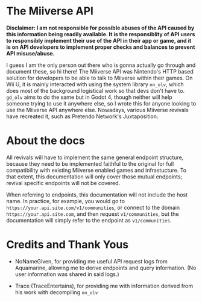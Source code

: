 # The Miiverse API

**Disclaimer: I am not responsible for possible abuses of the API caused by this information being readily available. It is the responsiblity of API users to responsibly implement their use of the API in their app or game, and it is on API developers to implement proper checks and balances to prevent API misuse/abuse.**

I guess I am the only person out there who is gonna actually go through and document these, so hi there! The Miiverse API was Nintendo's HTTP based solution for developers to be able to talk to Miiverse within their games. On Wii U, it is mainly interacted with using the system library `nn_olv`, which does most of the background logistical work so that devs don't have to. `gd_olv` aims to do the same but in Godot 4, though neither will help someone trying to use it anywhere else, so I wrote this for anyone looking to use the Miiverse API anywhere else. Nowadays, various Miiverse revivals have recreated it, such as Pretendo Network's Juxtaposition.

# About the docs

All revivals will have to implement the same general endpoint structure, because they need to be implemented faithful to the original for full compatibility with existing Miiverse enabled games and infrastucture. To that extent, this documentation will only cover those mutual endpoints; revival specific endpoints will not be covered. 

When referring to endpoints, this documentation will not include the host name. In practice, for example, you would go to `https://your.api.site.com/v1/communities`, or connect to the domain `https://your.api.site.com`, and then request `v1/communities`, but the documentation will simply refer to the endpoint as `v1/communities`.

# Credits and Thank Yous

* NoNameGiven, for providing me useful API request logs from Aquamarine, allowing me to derive endpoints and query information. (No user information was shared in said logs.)

* Trace (TraceEntertains), for providing me with information derived from his work with decompiling `nn_olv`
